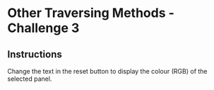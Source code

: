 # Other Traversing Methods - Challenge 3

## Instructions

Change the text in the reset button to display the colour (RGB) of the selected panel.

